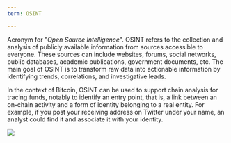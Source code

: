```yaml
---
term: OSINT

---
```

Acronym for "*Open Source Intelligence*". OSINT refers to the collection and analysis of publicly available information from sources accessible to everyone. These sources can include websites, forums, social networks, public databases, academic publications, government documents, etc. The main goal of OSINT is to transform raw data into actionable information by identifying trends, correlations, and investigative leads.

In the context of Bitcoin, OSINT can be used to support chain analysis for tracing funds, notably to identify an entry point, that is, a link between an on-chain activity and a form of identity belonging to a real entity. For example, if you post your receiving address on Twitter under your name, an analyst could find it and associate it with your identity.

![](../../dictionnaire/assets/28.webp)
